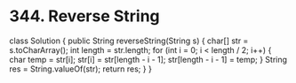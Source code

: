 # 344. Reverse String

class Solution { public String reverseString\(String s\) { char\[\] str = s.toCharArray\(\); int length = str.length; for \(int i = 0; i &lt; length / 2; i++\) { char temp = str\[i\]; str\[i\] = str\[length - i - 1\]; str\[length - i - 1\] = temp; } String res = String.valueOf\(str\); return res; } }

